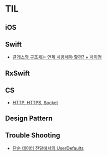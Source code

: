 # TIL


## iOS

## Swift
- [클래스와 구조체는 언제 사용해야 할까? + 차이점](https://github.com/seungchan2/TIL/issues/2) 

## RxSwift

## CS
- [HTTP, HTTPS, Socket](https://github.com/seungchan2/TIL/issues/5) 

## Design Pattern

## Trouble Shooting

- [단순 데이터 전달에서의 UserDefaults](https://github.com/seungchan2/TIL/issues/1) 
